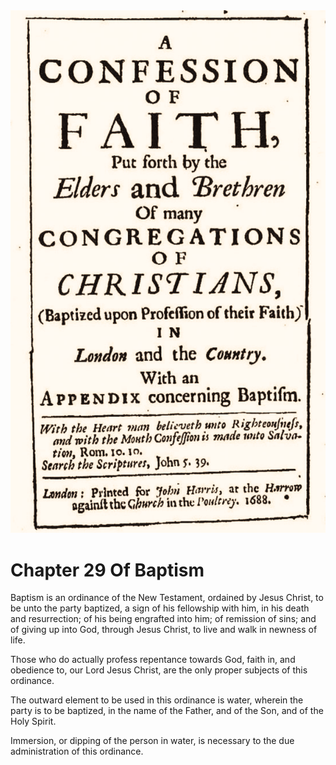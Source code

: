 <img class="intro-right" src="art-1689.png">

# Chapter 29 Of Baptism

Baptism is an ordinance of the New Testament, ordained by Jesus Christ, to be unto the party baptized, a sign of his fellowship with him, in his death and resurrection; of his being engrafted into him; of remission of sins; and of giving up into God, through Jesus Christ, to live and walk in newness of life.

Those who do actually profess repentance towards God, faith in, and obedience to, our Lord Jesus Christ, are the only proper subjects of this ordinance.

The outward element to be used in this ordinance is water, wherein the party is to be baptized, in the name of the Father, and of the Son, and of the Holy Spirit.

Immersion, or dipping of the person in water, is necessary to the due administration of this ordinance.

